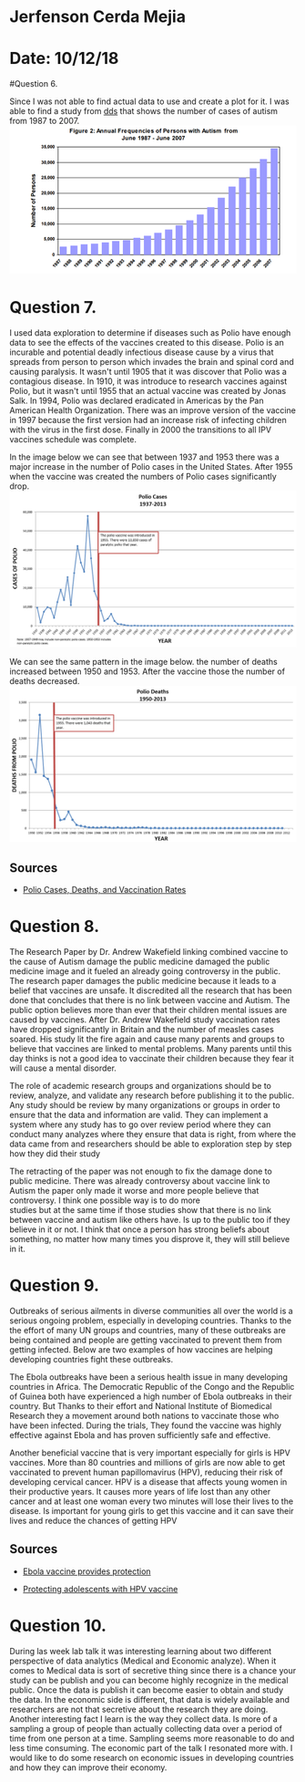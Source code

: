 # Jerfenson Cerda Mejia
# Date: 10/12/18




#Question 6.

Since I was not able to find actual data to use and create a plot for it. I
was able to find a study from [dds](https://www.dds.ca.gov/Autism/docs/AutismReport_2007.pdf)
that shows the number of cases of autism from 1987 to 2007.
![autism](img/Autism.png)



# Question 7.

I used data exploration to determine if diseases such as Polio have enough data
to see the effects of the vaccines created to this disease. Polio is an incurable
and potential deadly infectious disease cause by a virus that spreads from
person to person which invades the brain and spinal cord and causing paralysis.
It wasn't until 1905 that it was discover that Polio was a contagious disease.
In 1910, it was introduce to research vaccines against Polio, but it wasn't until
1955 that  an actual vaccine was created by Jonas Salk. In 1994, Polio was
declared eradicated in Americas by the Pan American Health Organization. There
was an improve version of the vaccine in 1997 because the first version had an
increase risk of infecting children with the virus in the first dose. Finally
in 2000 the transitions to all IPV vaccines schedule was complete.

In the image below we can see that between 1937 and 1953 there was a major increase in the number of Polio cases in the United States. After 1955  when the vaccine was created the  numbers of Polio cases significantly drop.
![polioCases](img/polio-cases.png)

We can see the same pattern in the image below.
the number of deaths increased between 1950 and 1953. After the vaccine those the number of deaths decreased.
![poliaDeaths](img/polio-deaths.png)



## Sources
* [Polio Cases, Deaths, and Vaccination Rates](https://vaccines.procon.org/view.additional-resource.php?resourceID=005964)



# Question 8.

The Research Paper by Dr. Andrew Wakefield linking combined vaccine to the cause
of Autism damage the public medicine damaged the public medicine image and it fueled
an already going controversy in the public. The research paper damages the
public medicine because it leads to a belief that vaccines are unsafe. It discredited
all the research that has been done that concludes that there is no link between
vaccine and Autism. The public option believes more than ever that their children
mental issues are caused by vaccines. After Dr. Andrew Wakefield study
vaccination rates have dropped significantly in Britain and the number of measles
cases soared. His study lit the fire again and cause many parents and groups to
believe that vaccines are linked to mental problems. Many parents until this day thinks
is not a good idea to vaccinate their children because they fear it will cause
a mental disorder.

The role of academic research groups and organizations should be to review, analyze,
and validate any research before publishing it to the public. Any study should
be review by many organizations or groups in order to ensure that the data and
information are valid. They can implement a system where any study has to go over
review period where they can conduct many analyzes where they ensure that data
is right, from where the data came from and researchers should be able to exploration
step by step how they did their study

The retracting of the paper was not enough to fix the damage done to public medicine.
There was already controversy about vaccine link to Autism the paper only made it
worse and more people believe that controversy. I think one possible way is to do more  
studies but at the same time if those studies show that there is no link between vaccine
and autism like others have. Is up to the public too if they believe in it or not.
I think that once a person has strong beliefs about something, no matter how many
times you disprove it, they will still believe in it.  


# Question 9.

Outbreaks of serious ailments in diverse communities all over the world is a
serious ongoing problem, especially in developing countries. Thanks to the
the effort of many UN groups and countries, many of these outbreaks are being
contained and people are getting vaccinated to prevent them from getting infected.
Below are two examples of how vaccines are helping developing countries fight
these outbreaks.

The Ebola outbreaks have been a serious health issue in many developing countries
in Africa. The Democratic Republic of the Congo and the Republic of Guinea both
have experienced a high number of Ebola outbreaks in their country. But Thanks
to their effort and National Institute of Biomedical Research they a movement around
both nations to vaccinate those who have been infected. During the trials, They
found the vaccine was highly effective against Ebola and has proven sufficiently safe and effective.

Another beneficial vaccine that is very important especially for girls is HPV vaccines.
More than 80 countries and millions of girls are now able to get vaccinated to
prevent human papillomavirus (HPV), reducing their risk of developing cervical cancer.
HPV is a disease that affects young women in their productive years. It causes
more years of life lost than any other cancer and at least one woman every two
minutes will lose their lives to the disease. Is important for young girls to
get this vaccine and it can save their lives and reduce the chances of getting HPV

## Sources
* [Ebola vaccine provides protection](http://www.who.int/news-room/feature-stories/detail/ebola-vaccine-provides-protection-and-hope-for-high-risk-communities-in-the-democratic-republic-of-the-congo)

* [Protecting adolescents with HPV vaccine](http://www.who.int/news-room/feature-stories/detail/protecting-adolescents-with-hpv-vaccine)



# Question 10.

During las week lab talk it was interesting learning about two different perspective
of data analytics (Medical and Economic analyze). When it comes to Medical data
is sort of secretive thing since there is a chance your study can be publish
and you can become highly recognize in the medical public. Once the data is publish
it can become easier to obtain and study the data. In the economic side is
different, that data is widely available and researchers are not that secretive
about the research they are doing. Another interesting fact I learn is the way
they collect data. Is more of a sampling a group of people than actually collecting
data over a period of time from one person at a time. Sampling seems more
reasonable to do and less time consuming. The economic part of the talk
I resonated more with. I would like to do some research on economic issues
in developing countries and how they can improve their economy.

